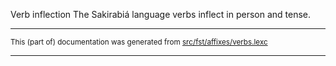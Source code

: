 Verb inflection
The Sakirabiá language verbs inflect in person and tense.

* * *

<small>This (part of) documentation was generated from [src/fst/affixes/verbs.lexc](https://github.com/giellalt/lang-skf/blob/main/src/fst/affixes/verbs.lexc)</small>

---

